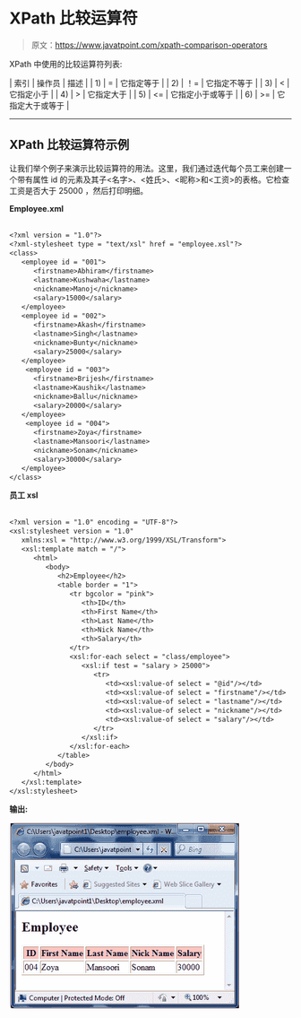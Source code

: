 # XPath 比较运算符

> 原文：<https://www.javatpoint.com/xpath-comparison-operators>

XPath 中使用的比较运算符列表:

| 索引 | 操作员 | 描述 |
| 1) | = | 它指定等于 |
| 2) | ！= | 它指定不等于 |
| 3) | < | 它指定小于 |
| 4) | > | 它指定大于 |
| 5) | <= | 它指定小于或等于 |
| 6) | >= | 它指定大于或等于 |

* * *

## XPath 比较运算符示例

让我们举个例子来演示比较运算符的用法。这里，我们通过迭代每个员工来创建一个带有属性 id 的<employee>元素及其子<名字>、<姓氏>、<昵称>和<工资>的表格。它检查工资是否大于 25000 ，然后打印明细。</employee>

**Employee.xml**

```

<?xml version = "1.0"?>
<?xml-stylesheet type = "text/xsl" href = "employee.xsl"?>
<class>
   <employee id = "001">
      <firstname>Abhiram</firstname>
      <lastname>Kushwaha</lastname>
      <nickname>Manoj</nickname>
      <salary>15000</salary>
   </employee>
   <employee id = "002">
      <firstname>Akash</firstname>
      <lastname>Singh</lastname>
      <nickname>Bunty</nickname>
      <salary>25000</salary>
   </employee>
    <employee id = "003">
      <firstname>Brijesh</firstname>
      <lastname>Kaushik</lastname>
      <nickname>Ballu</nickname>
      <salary>20000</salary>
   </employee>
    <employee id = "004">
      <firstname>Zoya</firstname>
      <lastname>Mansoori</lastname>
      <nickname>Sonam</nickname>
      <salary>30000</salary>
   </employee>
</class>

```

**员工 xsl**

```

<?xml version = "1.0" encoding = "UTF-8"?>
<xsl:stylesheet version = "1.0"
   xmlns:xsl = "http://www.w3.org/1999/XSL/Transform">  
   <xsl:template match = "/">
      <html>
         <body>
            <h2>Employee</h2>					
            <table border = "1">
               <tr bgcolor = "pink">
                  <th>ID</th>
                  <th>First Name</th>
                  <th>Last Name</th>
                  <th>Nick Name</th>
                  <th>Salary</th>
               </tr>						
               <xsl:for-each select = "class/employee">
                  <xsl:if test = "salary > 25000">
                     <tr>
                        <td><xsl:value-of select = "@id"/></td>
                        <td><xsl:value-of select = "firstname"/></td>
                        <td><xsl:value-of select = "lastname"/></td>
                        <td><xsl:value-of select = "nickname"/></td>
                        <td><xsl:value-of select = "salary"/></td>
                     </tr>
                  </xsl:if>
               </xsl:for-each>
            </table>
         </body>
      </html>
   </xsl:template>
</xsl:stylesheet>

```

**输出:**

![XPATH Comparison operators 1](img/e4953b5d35c74b583c2ee9ee8a479471.png)